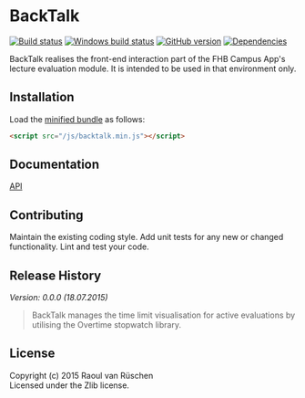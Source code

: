 # BackTalk 
[![Build status](https://travis-ci.org/vanruesc/backtalk.svg?branch=master)](https://travis-ci.org/vanruesc/backtalk) 
[![Windows build status](https://ci.appveyor.com/api/projects/status/otlg90bpnmc7j8y0?svg=true)](https://ci.appveyor.com/project/vanruesc/backtalk) 
[![GitHub version](https://badge.fury.io/gh/vanruesc%2Fbacktalk.svg)](http://badge.fury.io/gh/vanruesc%2Fbacktalk) 
[![Dependencies](https://david-dm.org/vanruesc/backtalk.svg?branch=master)](https://david-dm.org/vanruesc/backtalk)

BackTalk realises the front-end interaction part of the FHB Campus App's lecture evaluation module.
It is intended to be used in that environment only.

## Installation

Load the [minified bundle](http://vanruesc.github.io/backtalk/build/backtalk.min.js) as follows:

```html
<script src="/js/backtalk.min.js"></script>
```

## Documentation
[API](http://vanruesc.github.io/backtalk/docs)

## Contributing
Maintain the existing coding style. Add unit tests for any new or changed functionality. Lint and test your code.

## Release History
_Version: 0.0.0 (18.07.2015)_
> BackTalk manages the time limit visualisation for active
> evaluations by utilising the Overtime stopwatch library.

## License
Copyright (c) 2015 Raoul van Rüschen  
Licensed under the Zlib license.
